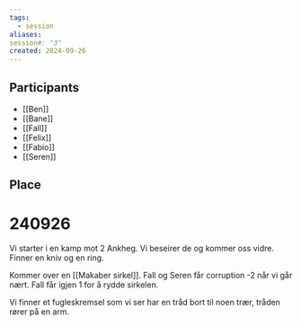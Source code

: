 ```yaml
---
tags:
  - session
aliases: 
session#: "3"
created: 2024-09-26
---
```


## Participants
- [[Ben]]
- [[Bane]]
- [[Fall]]
- [[Felix]]
- [[Fabio]]
- [[Seren]]

## Place


# 240926
Vi starter i en kamp mot 2 Ankheg. Vi beseirer de og kommer oss vidre. Finner en kniv og en ring.

Kommer over en [[Makaber sirkel]]. Fall og Seren får corruption -2 når vi går nært. Fall får igjen 1 for å rydde sirkelen.

Vi finner et fugleskremsel som vi ser har en tråd bort til noen trær, tråden rører på en arm. 

